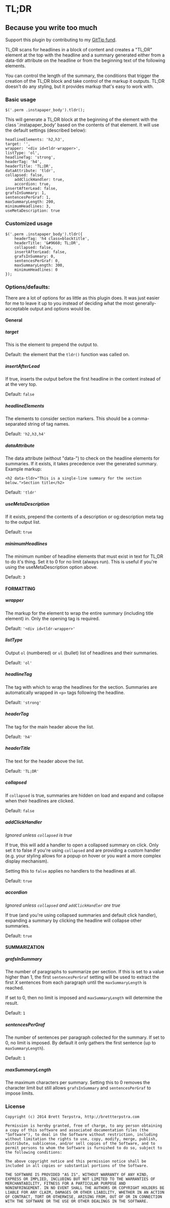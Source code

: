 # TL;DR

## Because you write too much

Support this plugin by contributing to my [GitTip fund](https://www.gittip.com/ttscoff/).

TL;DR scans for headlines in a block of content and creates a "TL;DR" element at the top with the headline and a summary generated either from a data-tldr attribute on the headline or from the beginning text of the following elements.

You can control the length of the summary, the conditions that trigger the creation of the TL;DR block and take control of the markup it outputs. TL;DR doesn't do any styling, but it provides markup that's easy to work with.

### Basic usage

	$('.perm .instapaper_body').tldr();

This will generate a TL;DR block at the beginning of the element with the class '.instapaper_body' based on the contents of that element. It will use the default settings (described below):

	headlineElements: 'h2,h3', 
	target: '', 
	wrapper: '<div id=tldr-wrapper>', 
	listType: 'ol', 
	headlineTag: 'strong', 
	headerTag: 'h4', 
	headerTitle: 'TL;DR', 
	dataAttribute: 'tldr', 
	collapsed: false, 
		addClickHandler: true, 
		accordion: true, 
	insertAfterLead: false, 
	grafsInSummary: 1, 
	sentencesPerGraf: 1, 
	maxSummaryLength: 200, 
	minimumHeadlines: 3, 
	useMetaDescription: true 

### Customized usage

	$('.perm .instapaper_body').tldr({
		headerTag: 'h4 class=blocktitle',
		headerTitle: '&#9660; TL;DR',
		collapsed: false, 
		insertAfterLead: false, 
		grafsInSummary: 0, 
		sentencesPerGraf: 0, 
		maxSummaryLength: 300, 
		minimumHeadlines: 0 
	});

### Options/defaults:

There are a lot of options for as little as this plugin does. It was just easier for me to leave it up to you instead of deciding what the most generally-acceptable output and options would be.

#### General

#####	target

This is the element to prepend the output to. 

Default: the element that the `tldr()` function was called on.

##### insertAfterLead

If true, inserts the output before the first headline in the content instead of at the very top.

Default: `false`


##### headlineElements

The elements to consider section markers. This should be a comma-separated string of tag names.

Default: `'h2,h3,h4'`

##### dataAttribute

The data attribute (without "data-") to check on the headline elements for summaries. If it exists, it takes precedence over the generated summary. Example markup:

	<h2 data-tldr="This is a single-line summary for the section below.">Section title</h2>

Default: `'tldr'`

##### useMetaDescription

If it exists, prepend the contents of a description or og:description meta tag to the output list.

Default: `true`

##### minimumHeadlines

The minimum number of headline elements that must exist in text for TL;DR to do it's thing. Set it to 0 for no limit (always run). This is useful if you're using the useMetaDescription option above.

Default: `3`


#### FORMATTING

##### wrapper

The markup for the element to wrap the entire summary (including title element) in. Only the opening tag is required.

Default: `'<div id=tldr-wrapper>'`

##### listType

Output `ol` (numbered) or `ul` (bullet) list of headlines and their summaries.

Default: `'ol'`

##### headlineTag

The tag with which to wrap the headlines for the section. Summaries are automatically wrapped in `<p>` tags following the headline.

Default: `'strong'`

##### headerTag

The tag for the main header above the list.

Default: `'h4'`

##### headerTitle

The text for the header above the list.

Default: `'TL;DR'`

##### collapsed

If `collapsed` is true, summaries are hidden on load and expand and collapse when their headlines are clicked.

Default: `false`

##### addClickHandler

*Ignored unless `collapsed` is true*

If true, this will add a handler to open a collapsed summary on click. Only set it to false if you're using `collapsed` and are providing a custom handler (e.g. your styling allows for a popup on hover or you want a more complex display mechanism).

Setting this to `false` applies no handlers to the headlines at all.

Default: `true`

##### accordion

*Ignored unless `collapsed` and `addClickHandler` are true*

If true (and you're using collapsed summaries and default click handler), expanding a summary by clicking the headline will collapse other summaries. 

Default: `true`

#### SUMMARIZATION

##### grafsInSummary

The number of paragraphs to summarize per section. If this is set to a value higher than 1, the first `sentencesPerGraf` setting will be used to extract the first *X* sentences from each paragraph until the `maxSummaryLength` is reached.

If set to 0, then no limit is imposed and `maxSummaryLength` will determine the result.

Default: `1`

##### sentencesPerGraf

The number of sentences per paragraph collected for the summary. If set to 0, no limit is imposed. By default it only gathers the first sentence (up to `maxSummaryLength`).

Default: `1`


##### maxSummaryLength

The maximum characters per summary. Setting this to 0 removes the character limit but still allows `grafsInSummary` and `sentencesPerGraf` to impose limits.


### License

	Copyright (c) 2014 Brett Terpstra, http://brettterpstra.com
	
	Permission is hereby granted, free of charge, to any person obtaining
	a copy of this software and associated documentation files (the
	"Software"), to deal in the Software without restriction, including
	without limitation the rights to use, copy, modify, merge, publish,
	distribute, sublicense, and/or sell copies of the Software, and to
	permit persons to whom the Software is furnished to do so, subject to
	the following conditions:
	
	The above copyright notice and this permission notice shall be
	included in all copies or substantial portions of the Software.
	
	THE SOFTWARE IS PROVIDED "AS IS", WITHOUT WARRANTY OF ANY KIND,
	EXPRESS OR IMPLIED, INCLUDING BUT NOT LIMITED TO THE WARRANTIES OF
	MERCHANTABILITY, FITNESS FOR A PARTICULAR PURPOSE AND
	NONINFRINGEMENT. IN NO EVENT SHALL THE AUTHORS OR COPYRIGHT HOLDERS BE
	LIABLE FOR ANY CLAIM, DAMAGES OR OTHER LIABILITY, WHETHER IN AN ACTION
	OF CONTRACT, TORT OR OTHERWISE, ARISING FROM, OUT OF OR IN CONNECTION
	WITH THE SOFTWARE OR THE USE OR OTHER DEALINGS IN THE SOFTWARE.
